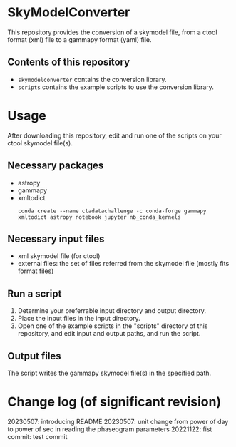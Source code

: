 # SkyModelConverter
This repository provides the conversion of a skymodel file, from a ctool format (xml) file to a gammapy format (yaml) file.

## Contents of this repository
- ```skymodelconverter```
  contains the conversion library.
- ```scripts```
  contains the example scripts to use the conversion library.

# Usage
After downloading this repository, edit and run one of the scripts on your ctool skymodel file(s). 

## Necessary packages
- astropy
- gammapy
- xmltodict
  ```
  conda create --name ctadatachallenge -c conda-forge gammapy xmltodict astropy notebook jupyter nb_conda_kernels 
  ```

## Necessary input files
- xml skymodel file (for ctool) 
- external files: the set of files referred from the skymodel file (mostly fits format files)

## Run a script
1. Determine your preferrable input directory and output directory.
2. Place the input files in the input directory. 
3. Open one of the example scripts in the "scripts" directory of this repository, and edit input and output paths, and run the script.

## Output files
The script writes the gammapy skymodel file(s) in the specified path.




# Change log (of significant revision)
20230507: introducing README
20230507: unit change from power of day to power of sec in reading the phaseogram parameters
20221122: fist commit: test commit 
